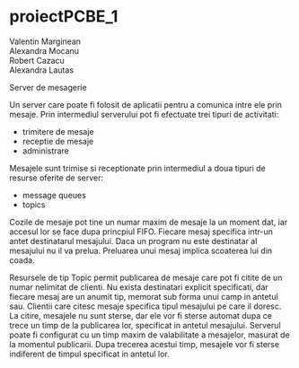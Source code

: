 # proiectPCBE_1

Valentin Marginean  
Alexandra Mocanu  
Robert Cazacu  
Alexandra Lautas    


Server de mesagerie

Un server care poate fi folosit de aplicatii pentru a comunica intre
ele prin mesaje. Prin intermediul serverului pot fi efectuate trei
tipuri de activitati:
- trimitere de mesaje
- receptie de mesaje
- administrare

Mesajele sunt trimise si receptionate prin intermediul a doua tipuri
de resurse oferite de server:
- message queues
- topics

Cozile de mesaje pot tine un numar maxim de mesaje la un moment dat,
iar accesul lor se face dupa princpiul FIFO. Fiecare mesaj specifica
intr-un antet destinatarul mesajului. Daca un program nu este
destinatar al mesajului nu il va prelua. Preluarea unui mesaj implica
scoaterea lui din coada.

Resursele de tip Topic permit publicarea de mesaje care pot fi citite
de un numar nelimitat de clienti. Nu exista destinatari explicit
specificati, dar fiecare mesaj are un anumit tip, memorat sub forma
unui camp in antetul sau. Clientii care citesc mesaje specifica tipul
mesajului pe care il doresc. La citire, mesajele nu sunt sterse, dar
ele vor fi sterse automat dupa ce trece un timp de la
publicarea lor, specificat in antetul mesajului. Serverul poate fi
configurat cu un timp maxim de valabilitate a mesajelor, masurat de la
momentul publicarii. Dupa trecerea acestui
timp, mesajele vor fi sterse indiferent de timpul specificat in
antetul lor.
